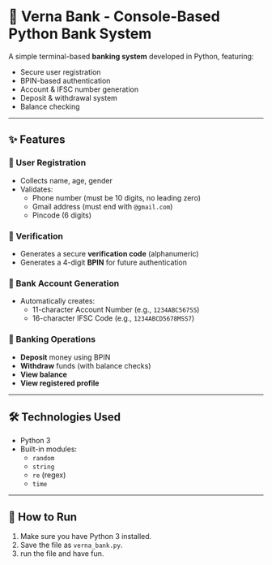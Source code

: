 # 🏦 Verna Bank - Console-Based Python Bank System

A simple terminal-based **banking system** developed in Python, featuring:

- Secure user registration
- BPIN-based authentication
- Account & IFSC number generation
- Deposit & withdrawal system
- Balance checking

---

## ✨ Features

### 🔐 User Registration
- Collects name, age, gender
- Validates:
  - Phone number (must be 10 digits, no leading zero)
  - Gmail address (must end with `@gmail.com`)
  - Pincode (6 digits)

### 🧾 Verification
- Generates a secure **verification code** (alphanumeric)
- Generates a 4-digit **BPIN** for future authentication

### 🏦 Bank Account Generation
- Automatically creates:
  - 11-character Account Number (e.g., `1234ABC567SS`)
  - 16-character IFSC Code (e.g., `1234ABCD5678MSS7`)

### 💸 Banking Operations
- **Deposit** money using BPIN
- **Withdraw** funds (with balance checks)
- **View balance**
- **View registered profile**

---

## 🛠️ Technologies Used

- Python 3
- Built-in modules:
  - `random`
  - `string`
  - `re` (regex)
  - `time`

---

## 🚀 How to Run

1. Make sure you have Python 3 installed.
2. Save the file as `verna_bank.py`.
3. run the file and have fun. 
